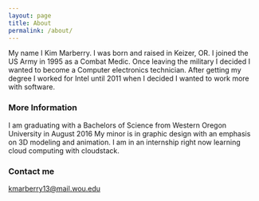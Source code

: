 ```yaml
---
layout: page
title: About
permalink: /about/
---
```


My name I Kim Marberry.
I was born and raised in Keizer, OR.
I joined the US Army in 1995 as a Combat Medic.
Once leaving the military I decided I wanted to become a Computer electronics technician.
After getting my degree I worked for Intel until 2011 when I decided I wanted to work more with software.

### More Information

I am graduating with a Bachelors of Science from Western Oregon University in August 2016
My minor is in graphic design with an emphasis on 3D modeling and animation.
I am in an internship right now learning cloud computing with cloudstack.
### Contact me

[kmarberry13@mail.wou.edu](mailto:kmarberry13@mail.wou.edu)
